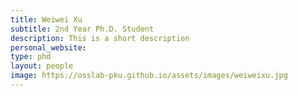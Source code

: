 ```yaml
---
title: Weiwei Xu
subtitle: 2nd Year Ph.D. Student
description: This is a short description
personal_website: 
type: phd
layout: people
image: https://osslab-pku.github.io/assets/images/weiweixu.jpg
---
```

